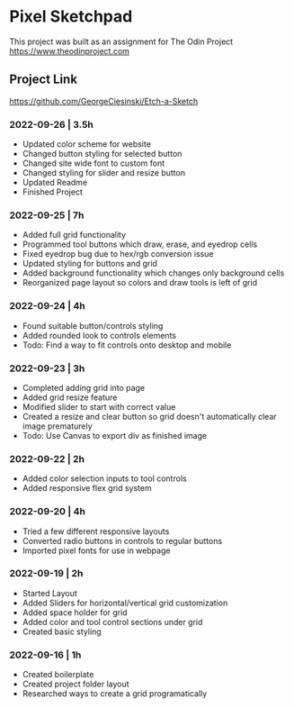 # Pixel Sketchpad

This project was built as an assignment for The Odin Project
https://www.theodinproject.com

## Project Link
https://github.com/GeorgeCiesinski/Etch-a-Sketch

### 2022-09-26 | 3.5h
- Updated color scheme for website
- Changed button styling for selected button
- Changed site wide font to custom font
- Changed styling for slider and resize button
- Updated Readme
- Finished Project

### 2022-09-25 | 7h
- Added full grid functionality
- Programmed tool buttons which draw, erase, and eyedrop cells
- Fixed eyedrop bug due to hex/rgb conversion issue
- Updated styling for buttons and grid
- Added background functionality which changes only background cells
- Reorganized page layout so colors and draw tools is left of grid

### 2022-09-24 | 4h
- Found suitable button/controls styling
- Added rounded look to controls elements
- Todo: Find a way to fit controls onto desktop and mobile

### 2022-09-23 | 3h
- Completed adding grid into page
- Added grid resize feature
- Modified slider to start with correct value
- Created a resize and clear button so grid doesn't automatically clear image prematurely
- Todo: Use Canvas to export div as finished image

### 2022-09-22 | 2h
- Added color selection inputs to tool controls
- Added responsive flex grid system

### 2022-09-20 | 4h
- Tried a few different responsive layouts
- Converted radio buttons in controls to regular buttons
- Imported pixel fonts for use in webpage

### 2022-09-19 | 2h
- Started Layout
- Added Sliders for horizontal/vertical grid customization
- Added space holder for grid
- Added color and tool control sections under grid
- Created basic styling

### 2022-09-16 | 1h
- Created boilerplate
- Created project folder layout
- Researched ways to create a grid programatically
